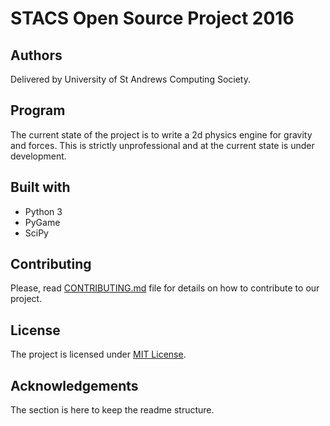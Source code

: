 # STACS Open Source Project 2016

## Authors

Delivered by University of St Andrews Computing Society.

## Program

The current state of the project is to write a 2d physics engine for gravity and forces. This is strictly unprofessional and at the current state is under development.

## Built with

* Python 3
* PyGame
* SciPy

## Contributing

Please, read [CONTRIBUTING.md](CONTRIBUTING.md) file for details on how to contribute to our project.

## License

The project is licensed under [MIT License](LICENSE).

## Acknowledgements

The section is here to keep the readme structure.
